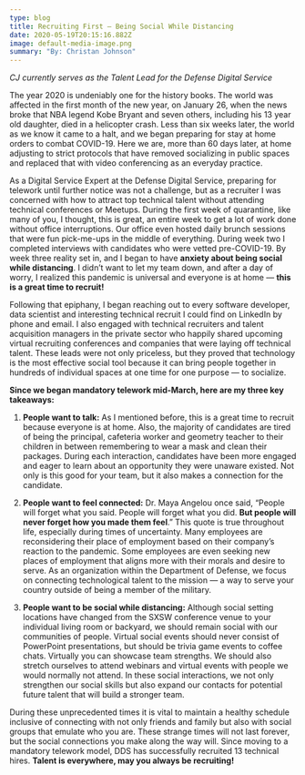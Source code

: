 ```yaml
---
type: blog
title: Recruiting First — Being Social While Distancing
date: 2020-05-19T20:15:16.882Z
image: default-media-image.png
summary: "By: Christan Johnson"
---
```

*CJ currently serves as the Talent Lead for the Defense Digital Service* 

The year 2020 is undeniably one for the history books. The world was affected in the first month of the new year, on January 26, when the news broke that NBA legend Kobe Bryant and seven others, including his 13 year old daughter, died in a helicopter crash. Less than six weeks later, the world as we know it came to a halt, and we began preparing for stay at home orders to combat COVID-19. Here we are, more than 60 days later, at home adjusting to strict protocols that have removed socializing in public spaces and replaced that with video conferencing as an everyday practice.

As a Digital Service Expert at the Defense Digital Service, preparing for telework until further notice was not a challenge, but as a recruiter I was concerned with how to attract top technical talent without attending technical conferences or Meetups. During the first week of quarantine, like many of you, I thought, this is great, an entire week to get a lot of work done without office interruptions. Our office even hosted daily brunch sessions that were fun pick-me-ups in the middle of everything. During week two I completed interviews with candidates who were vetted pre-COVID-19. By week three reality set in, and I began to have **anxiety about being social while distancing**. I didn’t want to let my team down, and after a day of worry, I realized this pandemic is universal and everyone is at home — **this is a great time to recruit!**

Following that epiphany, I began reaching out to every software developer, data scientist and interesting technical recruit I could find on LinkedIn by phone and email. I also engaged with technical recruiters and talent acquisition managers in the private sector who happily shared upcoming virtual recruiting conferences and companies that were laying off technical talent. These leads were not only priceless, but they proved that technology is the most effective social tool because it can bring people together in hundreds of individual spaces at one time for one purpose — to socialize.

**Since we began mandatory telework mid-March, here are my three key takeaways:**

1. **People want to talk:** As I mentioned before, this is a great time to recruit because everyone is at home. Also, the majority of candidates are tired of being the principal, cafeteria worker and geometry teacher to their children in between remembering to wear a mask and clean their packages. During each interaction, candidates have been more engaged and eager to learn about an opportunity they were unaware existed. Not only is this good for your team, but it also makes a connection for the candidate.


2. **People want to feel connected:** Dr. Maya Angelou once said, “People will forget what you said. People will forget what you did. **But people will never forget how you made them feel**.” This quote is true throughout life, especially during times of uncertainty. Many employees are reconsidering their place of employment based on their company’s reaction to the pandemic. Some employees are even seeking new places of employment that aligns more with their morals and desire to serve. As an organization within the Department of Defense, we focus on connecting technological talent to the mission — a way to serve your country outside of being a member of the military.


3. **People want to be social while distancing:** Although social setting locations have changed from the SXSW conference venue to your individual living room or backyard, we should remain social with our communities of people. Virtual social events should never consist of PowerPoint presentations, but should be trivia game events to coffee chats. Virtually you can showcase team strengths. We should also stretch ourselves to attend webinars and virtual events with people we would normally not attend. In these social interactions, we not only strengthen our social skills but also expand our contacts for potential future talent that will build a stronger team.

During these unprecedented times it is vital to maintain a healthy schedule inclusive of connecting with not only friends and family but also with social groups that emulate who you are. These strange times will not last forever, but the social connections you make along the way will. Since moving to a mandatory telework model, DDS has successfully recruited 13 technical hires. **Talent is everywhere, may you always be recruiting!**